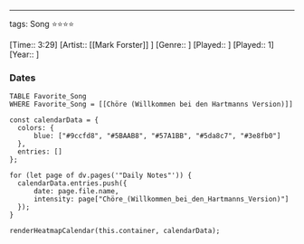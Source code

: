 ---
tags: Song ⭐⭐⭐⭐ 

[Time:: 3:29]
[Artist:: [[Mark Forster]] ]
[Genre:: ]
[Played:: ]
[Played:: 1]
[Year:: ]
### Dates
````dataview
TABLE Favorite_Song
WHERE Favorite_Song = [[Chöre (Willkommen bei den Hartmanns Version)]]
````

  ```dataviewjs
const calendarData = { 
	colors: { 
		blue: ["#9ccfd8", "#5BAAB8", "#57A1BB", "#5da8c7", "#3e8fb0"] 
	}, 
	entries: [] 
}; 

for (let page of dv.pages('"Daily Notes"')) { 
	calendarData.entries.push({ 
		date: page.file.name, 
		intensity: page["Chöre_(Willkommen_bei_den_Hartmanns_Version)"]
	}); 
} 

renderHeatmapCalendar(this.container, calendarData);
```
